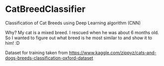 # CatBreedClassifier
Classification of Cat Breeds using Deep Learning algorithm (CNN)

Why?
My cat is a mixed breed. I rescued when he was about 6 months old. So I wanted to figure out what breed is he most similar to and show it to him! :D

Dataset for training taken from https://www.kaggle.com/zippyz/cats-and-dogs-breeds-classification-oxford-dataset
